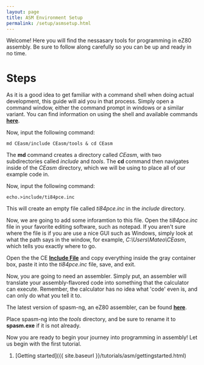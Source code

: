 ```yaml
---
layout: page
title: ASM Environment Setup
permalink: /setup/asmsetup.html
---
```


Welcome! Here you will find the nessasary tools for programming in eZ80 assembly. Be sure to follow along carefully so you can be up and ready in no time.

# Steps

As it is a good idea to get familiar with a command shell when doing actual development, this guide will aid you in that process. Simply open a command window, either the command prompt in windows or a similar variant. You can find information on using the shell and available commands [**here**](http://ss64.com/nt/).

Now, input the following command:

```
md CEasm/include CEasm/tools & cd CEasm
```

The **md** command creates a directory called *CEasm*, with two subdirectories called *include* and *tools*. The **cd** command then navigates inside of the *CEasm* directory, which we will be using to place all of our example code in.

Now, input the following command:

```
echo.>include/ti84pce.inc
```

This will create an empty file called *ti84pce.inc* in the *include* directory.

Now, we are going to add some inforamtion to this file. Open the *ti84pce.inc* file in your favorite editing software, such as notepad. If you aren't sure where the file is if you are use a nice GUI such as Windows, simply look at what the path says in the window, for example, *C:\Users\Mateo\CEasm*, which tells you exactly where to go.

Open the the CE [**Include File**](http://wikiti.brandonw.net/index.php?title=84PCE:OS:Include_File) and copy everything inside the gray container box, paste it into the *ti84pce.inc* file, save, and exit.

Now, you are going to need an assembler. Simply put, an assembler will translate your assembly-flavored code into something that the calculator can execute. Remember, the calculator has no idea what 'code' even is, and can only do what you tell it to.

The latest version of spasm-ng, an eZ80 assembler, can be found [**here**](https://github.com/alberthdev/spasm-ng/releases).

Place spasm-ng into the *tools* directory, and be sure to rename it to **spasm.exe** if it is not already.

Now you are ready to begin your journey into programming in assembly! Let us begin with the first tutorial.

1. [Getting started]({{ site.baseurl }}/tutorials/asm/gettingstarted.html)
